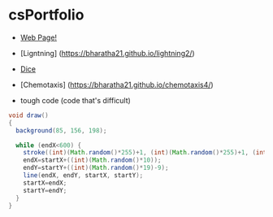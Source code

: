 # csPortfolio

* [Web Page!](https://bharatha21.github.io/WebPageAashish/WebTest/Vacations.html)
* [Ligntning] (https://bharatha21.github.io/lightning2/)
* [Dice](https://bharatha21.github.io/dice3/)
* [Chemotaxis] (https://bharatha21.github.io/chemotaxis4/) 

* tough code (code that's difficult)

```Java
void draw()
{
  background(85, 156, 198);

  while (endX<600) {
    stroke((int)(Math.random()*255)+1, (int)(Math.random()*255)+1, (int)(Math.random()*255)+1) ;
    endX=startX+((int)(Math.random()*10));
    endY=startY+((int)(Math.random()*19)-9);
    line(endX, endY, startX, startY);
    startX=endX;
    startY=endY;
  }
}
```
